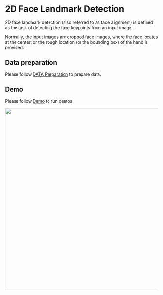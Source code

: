 # 2D Face Landmark Detection

2D face landmark detection (also referred to as face alignment) is defined as the task of detecting the face keypoints from an input image.

Normally, the input images are cropped face images, where the face locates at the center;
or the rough location (or the bounding box) of the hand is provided.

## Data preparation

Please follow [DATA Preparation](/docs/tasks/2d_face_keypoint.md) to prepare data.

## Demo

Please follow [Demo](/demo/docs/2d_face_demo.md) to run demos.

<img src="https://user-images.githubusercontent.com/11788150/109144943-ccd44900-779c-11eb-9e9d-8682e7629654.gif" width="600px" alt><br>
